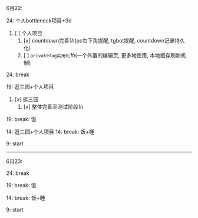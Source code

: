 
6月22:

24: 个人bottleneck项目+3d
1. [ ] 个人项目
    1. [x] countdown完善*1h*(pc右下角提醒, tgbot提醒, countdown记录持久化)
    2. [ ] `privateTag实用化`*1h*(一个外置的编辑页, 更多地使用, 本地缓存刷新机制)

<!--
    2. [ ] ddl完善*1h*(ddl数据可跨终端, ddl记录持久化, 不占用窗口/可后台倒计时)
-->

24: break

19: 逛三园+个人项目
1. [x] 逛三园
    1. [x] 整体完善至测试阶段*1h*

19: break: 饭

14: 逛三园+个人项目
14: break: 饭+睡

9: start

---

6月23:

24: break

19: break: 饭

14: break: 饭+睡

9: start

<!--

数据上云(wiki/ddl/countdown)
countdown数据持久化
xiaoicecore本地跑起来
3d
gallery, history, privateTag编辑


24: break

19: break: 饭

14: break: 饭+睡

9: start


-->
